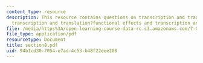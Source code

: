 ```yaml
---
content_type: resource
description: This resource contains questions on transcription and translation?practice,
  transcription and translation?functional effects and transcription and translation?conclusions.
file: /media/https%3A/open-learning-course-data-rc.s3.amazonaws.com/7-014-introductory-biology-spring-2005/94b1cd307054e7ad4c53b48f22eee208_section8.pdf
file_type: application/pdf
resourcetype: Document
title: section8.pdf
uid: 94b1cd30-7054-e7ad-4c53-b48f22eee208
---
```

